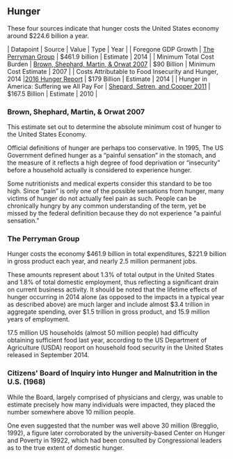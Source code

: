 ## Hunger

These four sources indicate that hunger costs the United States economy around $224.6 billion a year.  

| Datapoint | Source | Value | Type | Year |
| Foregone GDP Growth | [The Perryman Group](https://www.perrymangroup.com/wp-content/uploads/Perryman-Hunger-Report.pdf) | $461.9 billion | Estimate | 2014 |
| Minimum Total Cost Burden  | [Brown, Shephard, Martin, & Orwat 2007](http://us.stop-hunger.org/files/live/sites/stophunger-us/files/HungerPdf/Cost%20of%20Domestic%20Hunger%20Report%20_tcm150-155150.pdf) | $90 Billion | Minimum Cost Estimate | 2007 |
| Costs Attributable to Food Insecurity and Hunger, 2014  |[2016 Hunger Report](http://www.bread.org/sites/default/files/downloads/cost_of_hunger_study.pdf) | $179 Billion | Estimate | 2014 |
| Hunger in America: Suffering we All Pay For  | [Shepard, Setren, and Cooper 2011](https://www.americanprogress.org/wp-content/uploads/issues/2011/10/pdf/hunger_paper.pdf) | $167.5 Billion | Estimate | 2010 |

### Brown, Shephard, Martin, & Orwat 2007

This estimate set out to determine the absolute minimum cost of hunger to the United States Economy. 

Official definitions of hunger are perhaps too conservative. In 1995,  The US Government defined hunger as a “painful sensation” in the stomach, and the measure of it reflects a high degree of food deprivation or “insecurity” before a household actually is considered to experience hunger. 

Some nutritionists and medical experts consider this standard to be too high. Since “pain” is only one of the possible sensations from hunger, many victims of hunger do not actually feel pain as such. People can be chronically hungry by any common understanding of the term, yet be missed by the federal definition because they do not experience “a painful sensation.” 

### The Perryman Group
Hunger costs the economy $461.9 billion in total expenditures, $221.9 billion in gross product each year, and nearly 2.5 million permanent jobs. 

These amounts represent about 1.3% of total output in the United States and 1.8% of total domestic employment, thus reflecting a significant drain on current business activity. It should be noted that the lifetime effects of hunger occurring in 2014 alone (as opposed to the impacts in a typical year as described above) are much larger and include almost $3.4 trillion in aggregate spending, over $1.5 trillion in gross product, and 15.9 million years of employment.

17.5 million US households (almost 50 million people) had difficulty obtaining sufficient food last year, according to the US Department of Agriculture (USDA) reoport on household food security in the United States released in September 2014.

### Citizens' Board of Inquiry into Hunger and Malnutrition in the U.S. (1968)

While the Board, largely comprised of physicians and clergy, was unable to estimate precisely how many individuals were impacted, they placed the number somewhere above 10 million people. 

One even suggested that the number was well above 30 million (Bregglio, 1992), a figure later corroborated by the university-based Center on Hunger and Poverty in 19922, which had been consulted by Congressional leaders as to the true extent of domestic hunger.